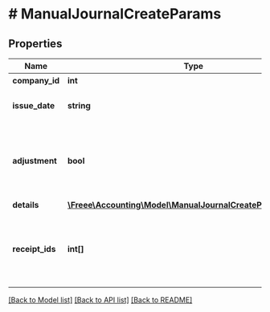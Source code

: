 # # ManualJournalCreateParams

## Properties

Name | Type | Description | Notes
------------ | ------------- | ------------- | -------------
**company_id** | **int** | 事業所ID |
**issue_date** | **string** | 発生日 (yyyy-mm-dd) |
**adjustment** | **bool** | 決算整理仕訳フラグ（falseまたは未指定の場合: 日常仕訳） | [optional]
**details** | [**\Freee\Accounting\Model\ManualJournalCreateParamsDetails[]**](ManualJournalCreateParamsDetails.md) |  |
**receipt_ids** | **int[]** | 証憑ファイルID（ファイルボックスのファイルID）（配列） | [optional]

[[Back to Model list]](../../README.md#models) [[Back to API list]](../../README.md#endpoints) [[Back to README]](../../README.md)
